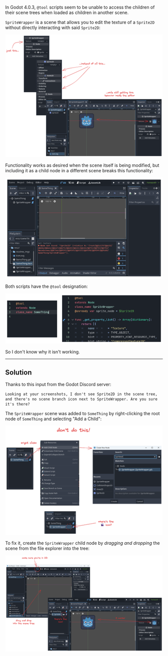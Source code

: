 In Godot 4.0.3, `@tool` scripts seem to be unable to access the children of their scene trees when loaded as children in another scene.

`SpriteWrapper` is a scene that allows you to edit the texture of a `Sprite2D` without directly interacting with said `Sprite2D`:

![SpriteWrapper behaves like a simplified Sprite2D](readme_imgs/what-i-want.png)

Functionality works as desired when the scene itself is being modified, but including it as a child node in a different scene breaks this functionality:

![SpriteWrapper, when included in SomeThing scene, can no longer access its Sprite2D child node](readme_imgs/what-i-have.png)

Both scripts have the `@tool` designation:

![Picture of the SomeThing and SpriteWrapper scripts, clearly showing @tool annotation](readme_imgs/yep-theyre-tools.png)

So I don't know why it isn't working.

---

## Solution

Thanks to this input from the Godot Discord server:

    Looking at your screenshots, I don't see Sprite2D in the scene tree, and there's no scene branch icon next to SpriteWrapper. Are you sure it's there?

The `SpriteWrapper` scene was added to `SomeThing` by right-clicking the root node of `SomeThing` and selecting "Add a Child":

![Demonstration of how right-clicking works](readme_imgs/what-i-was-doing.png)

To fix it, create the `SpriteWrapper` child node by *dragging and dropping* the scene from the file explorer into the tree:

![Demonstration of dragging and dropping](readme_imgs/what-i-should-have-done.png)